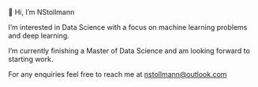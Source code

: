 👋 Hi, I’m NStollmann

I’m interested in Data Science with a focus on machine learning problems and deep learning.

I’m currently finishing a Master of Data Science and am looking forward to starting work.

For any enquiries feel free to reach me at nstollmann@outlook.com

